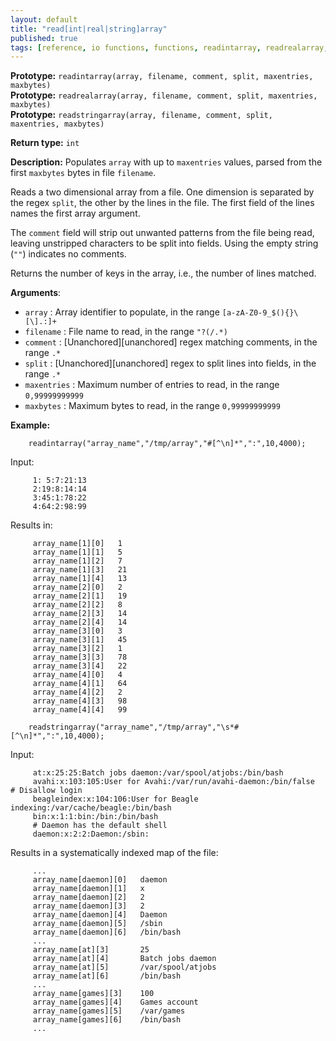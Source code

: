 ```yaml
---
layout: default
title: "read[int|real|string]array"
published: true
tags: [reference, io functions, functions, readintarray, readrealarray, readstringarray]
---
```


**Prototype:** `readintarray(array, filename, comment, split, maxentries, maxbytes)`<br>
**Prototype:** `readrealarray(array, filename, comment, split, maxentries, maxbytes)`<br>
**Prototype:** `readstringarray(array, filename, comment, split, maxentries, maxbytes)`

**Return type:** `int`

**Description:** Populates `array` with up to `maxentries` values, parsed from
the first `maxbytes` bytes in file `filename`.

Reads a two dimensional array from a file. One dimension is separated by the
regex `split`, the other by the lines in the file. The first field of the
lines names the first array argument.

The `comment` field will strip out unwanted patterns from the file being
read, leaving unstripped characters to be split into fields. Using the
empty string (`""`) indicates no comments.

Returns the number of keys in the array, i.e., the number of
lines matched.

**Arguments**:

* `array` : Array identifier to populate, in the range
`[a-zA-Z0-9_$(){}\[\].:]+`
* `filename` : File name to read, in the range `"?(/.*)`
* `comment` : [Unanchored][unanchored] regex matching comments, in the range `.*`
* `split` : [Unanchored][unanchored] regex to split lines into fields, in the range `.*`
* `maxentries` : Maximum number of entries to read, in the range
`0,99999999999`
* `maxbytes` : Maximum bytes to read, in the range `0,99999999999`

**Example:**

```cf3
    readintarray("array_name","/tmp/array","#[^\n]*",":",10,4000);
```

Input:

```cf3
     1: 5:7:21:13
     2:19:8:14:14
     3:45:1:78:22
     4:64:2:98:99
```

Results in:

```cf3
     array_name[1][0]   1
     array_name[1][1]   5
     array_name[1][2]   7
     array_name[1][3]   21
     array_name[1][4]   13
     array_name[2][0]   2
     array_name[2][1]   19
     array_name[2][2]   8
     array_name[2][3]   14
     array_name[2][4]   14
     array_name[3][0]   3
     array_name[3][1]   45
     array_name[3][2]   1
     array_name[3][3]   78
     array_name[3][4]   22
     array_name[4][0]   4
     array_name[4][1]   64
     array_name[4][2]   2
     array_name[4][3]   98
     array_name[4][4]   99
```

```cf3
    readstringarray("array_name","/tmp/array","\s*#[^\n]*",":",10,4000);
```

Input:

```cf3
     at:x:25:25:Batch jobs daemon:/var/spool/atjobs:/bin/bash
     avahi:x:103:105:User for Avahi:/var/run/avahi-daemon:/bin/false    # Disallow login
     beagleindex:x:104:106:User for Beagle indexing:/var/cache/beagle:/bin/bash
     bin:x:1:1:bin:/bin:/bin/bash
     # Daemon has the default shell
     daemon:x:2:2:Daemon:/sbin:
```

Results in a systematically indexed map of the file:

```cf3
     ...
     array_name[daemon][0]   daemon
     array_name[daemon][1]   x
     array_name[daemon][2]   2
     array_name[daemon][3]   2
     array_name[daemon][4]   Daemon
     array_name[daemon][5]   /sbin
     array_name[daemon][6]   /bin/bash
     ...
     array_name[at][3]       25
     array_name[at][4]       Batch jobs daemon
     array_name[at][5]       /var/spool/atjobs
     array_name[at][6]       /bin/bash
     ...
     array_name[games][3]    100
     array_name[games][4]    Games account
     array_name[games][5]    /var/games
     array_name[games][6]    /bin/bash
     ...
```
